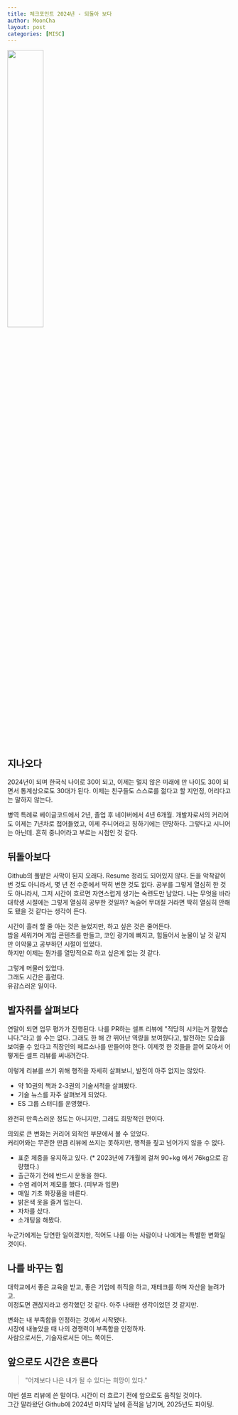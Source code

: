 ```yaml
---
title: 체크포인트 2024년 - 되돌아 보다
author: MoonCha
layout: post
categories: [MISC]
---
```


<img src="{{ 'assets/images/worrying-developer.webp' | relative_url }}" alt="" width="40%" />

## 지나오다
2024년이 되며 한국식 나이로 30이 되고, 이제는 멀지 않은 미래에 만 나이도 30이 되면서 통계상으로도 30대가 된다.
이제는 친구들도 스스로를 젊다고 할 지언정, 어리다고는 말하지 않는다.

병역 특례로 베이글코드에서 2년, 졸업 후 네이버에서 4년 6개월.
개발자로서의 커리어도 이제는 7년차로 접어들었고, 이제 주니어라고 칭하기에는 민망하다.
그렇다고 시니어는 아닌데. 흔히 중니어라고 부르는 시점인 것 같다.

## 뒤돌아보다
Github의 풀밭은 사막이 된지 오래다. Resume 정리도 되어있지 않다.
돈을 악착같이 번 것도 아니라서, 몇 년 전 수준에서 딱히 변한 것도 없다.
공부를 그렇게 열심히 한 것도 아니라서, 그저 시간이 흐르면 자연스럽게 생기는 숙련도만 남았다.
나는 무엇을 바라 대학생 시절에는 그렇게 열심히 공부한 것일까?
녹슬어 무뎌질 거라면 딱히 열심히 안해도 됐을 것 같다는 생각이 든다.

시간이 흘러 할 줄 아는 것은 늘었지만, 하고 싶은 것은 줄어든다. <br/>
밤을 세워가며 게임 콘텐츠를 만들고, 코인 광기에 빠지고, 힘들어서 눈물이 날 것 같지만 이악물고 공부하던 시절이 있었다. <br/>
하지만 이제는 뭔가를 열망적으로 하고 싶은게 없는 것 같다.

그렇게 머물러 있었다. <br/>
그래도 시간은 흘렀다. <br/>
유감스러운 일이다.

## 발자취를 살펴보다
연말이 되면 업무 평가가 진행된다. 나를 PR하는 셀프 리뷰에 "적당히 시키는거 잘했습니다."라고 쓸 수는 없다.
그래도 한 해 간 뛰어난 역량을 보여줬다고, 발전하는 모습을 보여줄 수 있다고 직장인의 페르소나를 만들어야 한다.
이제껏 한 것들을 끌어 모아서 어떻게든 셀프 리뷰를 써내려간다.

이렇게 리뷰를 쓰기 위해 행적을 자세히 살펴보니, 발전이 아주 없지는 않았다.

- 약 10권의 책과 2-3권의 기술서적을 살펴봤다.
- 기술 뉴스를 자주 살펴보게 되었다.
- ES 그룹 스터디를 운영했다.

완전히 만족스러운 정도는 아니지만, 그래도 희망적인 편이다.

의외로 큰 변화는 커리어 외적인 부분에서 볼 수 있었다. <br/>
커리어와는 무관한 만큼 리뷰에 쓰지는 못하지만, 행적을 짚고 넘어가지 않을 수 없다.

- 표준 체중을 유지하고 있다. (* 2023년에 7개월에 걸쳐 90+kg 에서 76kg으로 감량했다.)
- 출근하기 전에 반드시 운동을 한다.
- 수염 레이저 제모를 했다. (피부과 입문)
- 매일 기초 화장품을 바른다.
- 밝은색 옷을 즐겨 입는다.
- 자차를 샀다.
- 소개팅을 해봤다.

누군가에게는 당연한 일이겠지만, 적어도 나를 아는 사람이나 나에게는 특별한 변화일 것이다.

## 나를 바꾸는 힘
대학교에서 좋은 교육을 받고,
좋은 기업에 취직을 하고,
재테크를 하며 자산을 늘려가고. <br/>
이정도면 괜찮지라고 생각했던 것 같다. 아주 나태한 생각이었던 것 같지만.

변화는 내 부족함을 인정하는 것에서 시작됐다. <br/>
시장에 내놓았을 때 나의 경쟁력이 부족함을 인정하자. <br/>
사람으로서든, 기술자로서든 어느 쪽이든.

## 앞으로도 시간은 흐른다
> "어제보다 나은 내가 될 수 있다는 희망이 있다."

이번 셀프 리뷰에 쓴 말이다. 시간이 더 흐르기 전에 앞으로도 움직일 것이다. <br/>
그간 말라왔던 Github에 2024년 마지막 날에 흔적을 남기며, 2025년도 파이팅.
